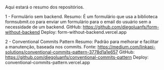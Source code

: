Aqui estará o resumo dos repositórios.

1 - Formulário sem backend.
Resumo: É um formulário que usa a biblioteca formsubmit.co para enviar um formulário para o email do usuário sem a necessidade de um backend.
GitHub: https://github.com/diegoluanfs/form-without-backend
Deploy: form-without-backend.vercel.app

2 - Conventional Commits Pattern
Resumo: Padrão para melhorar e facilitar a manutenção, baseada nos commits.
Fonte:  https://medium.com/linkapi-solutions/conventional-commits-pattern-3778d1a1e657
GitHub: https://github.com/diegoluanfs/conventional-commits-pattern
Deploy: conventional-commits-pattern.vercel.app